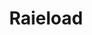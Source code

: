 ---
schema: default
title: Raieload
notes: Kehtivad raieload
department: ''
category:
  - Goverment services
resources:
  - url: 'http://raie.tallinn.ee/open_xml.php'
    format: XML
    name: Raieload
licence: ''
date_issued: ''
date_modified: ''
organization: Tallinna Linnavalitsus
maintainer_name: Liina Karjane
maintainer_email: liina.karjane@tallinnlv.ee
maintainer_phone: ''
update_rate: Reaalajas
---